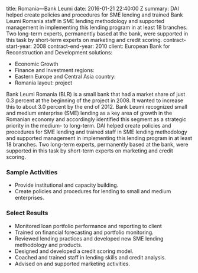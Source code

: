 
title: Romania—Bank Leumi
date: 2016-01-21 22:40:00 Z
summary: DAI helped create policies and procedures for SME lending and trained Bank
  Leumi Romania staff in SME lending methodology and supported management in implementing
  this lending program in at least 18 branches. Two long-term experts, permanently
  based at the bank, were supported in this task by short-term experts on marketing
  and credit scoring.
contract-start-year: 2008
contract-end-year: 2010
client: European Bank for Reconstruction and Development
solutions:
- Economic Growth
- Finance and Investment
regions:
- Eastern Europe and Central Asia
country:
- Romania
layout: project


Bank Leumi Romania (BLR) is a small bank that had a market share of just 0.3 percent at the beginning of the project in 2008. It wanted to increase this to about 3.0 percent by the end of 2012. Bank Leumi recognized small and medium enterprise (SME) lending as a key area of growth in the Romanian economy and accordingly identified this segment as a strategic priority in the medium- to long-term. DAI helped create policies and procedures for SME lending and trained staff in SME lending methodology and supported management in implementing this lending program in at least 18 branches. Two long-term experts, permanently based at the bank, were supported in this task by short-term experts on marketing and credit scoring.

### Sample Activities

* Provide institutional and capacity building.
* Create policies and procedures for lending to small and medium enterprises.

### Select Results

* Monitored loan portfolio performance and reporting to client
* Trained on financial forecasting and portfolio monitoring.
* Reviewed lending practices and developed new SME lending methodology and products.
* Designed and developed a credit scoring model.
* Coached and trained staff in lending skills and credit analysis.
* Advised on and supported marketing activities.
